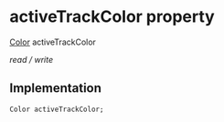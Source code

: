 


# activeTrackColor property






[Color](https://api.flutter.dev/flutter/dart-ui/Color-class.html) activeTrackColor
  
_read / write_






## Implementation

```dart
Color activeTrackColor;


```







